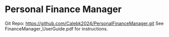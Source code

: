 # Personal Finance Manager
Git Repo: https://github.com/Calebk2024/PersonalFinanceManager.git
See FinanceManager_UserGuide.pdf for instructions. 